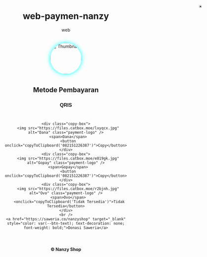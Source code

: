 # web-paymen-nanzy
web
<!DOCTYPE html>
<html lang="id">
<head>
  <meta charset="UTF-8" />
  <meta name="viewport" content="width=device-width, initial-scale=1.0" />
  <title>Payment</title>
  <style>
    @import url('https://fonts.googleapis.com/css2?family=Orbitron:wght@400;700&display=swap');

    /* Variabel Tema */
    :root {
      --bg-color: #000;
      --text-color: #fff;
      --box-bg: rgba(0, 0, 0, 0.8);
      --box-shadow: 0 0 20px cyan;
      --btn-bg: black;
      --btn-text: cyan;
      --btn-border: cyan;
      --copy-bg: rgba(0, 255, 255, 0.1);
      --copy-border: cyan;
      --popup-bg: rgba(0, 255, 255, 0.2);
    }
    /* Tema Light Mode */
    body.light-mode {
      --bg-color: #fff;
      --text-color: #000;
      --box-bg: rgba(255, 255, 255, 0.8);
      --box-shadow: 0 0 20px blue;
      --btn-bg: white;
      --btn-text: blue;
      --btn-border: blue;
      --copy-bg: rgba(0, 0, 255, 0.1);
      --copy-border: blue;
      --popup-bg: rgba(0, 0, 255, 0.2);
    }

    body {
      font-family: 'Orbitron', sans-serif;
      text-align: center;
      padding: 20px;
      background-color: var(--bg-color);
      color: var(--text-color);
      transition: background-color 0.3s, color 0.3s;
    }
    .payment-box {
      background: var(--box-bg);
      padding: 20px;
      border-radius: 10px;
      box-shadow: var(--box-shadow);
      max-width: 400px;
      margin: auto;
      transition: background 0.3s, box-shadow 0.3s;
    }
    .thumbnail {
      width: 100px;
      height: 100px;
      object-fit: cover;
      border-radius: 50%;
      margin-bottom: 10px;
      box-shadow: 0 0 15px cyan;
    }
    .neon-btn {
      background: var(--btn-bg);
      color: var(--btn-text);
      border: 2px solid var(--btn-border);
      padding: 10px 15px;
      font-size: 16px;
      font-weight: bold;
      border-radius: 5px;
      cursor: pointer;
      box-shadow: 0 0 10px var(--btn-border);
      transition: 0.3s;
      margin-bottom: 20px;
    }
    .neon-btn:hover {
      background: var(--btn-text);
      color: var(--btn-bg);
      box-shadow: 0 0 20px var(--btn-border);
    }
    .neon-btn:active {
      transform: scale(0.9);
    }
    .copy-box {
      display: flex;
      align-items: center;
      justify-content: space-between;
      padding: 10px;
      border: 1px solid var(--copy-border);
      border-radius: 5px;
      background: var(--copy-bg);
      color: var(--btn-text);
      margin-bottom: 15px;
      width: 90%;
      margin-left: auto;
      margin-right: auto;
    }
    /* Style untuk membuat logo pembayaran bulat */
    .payment-logo {
      width: 50px;
      height: 50px;
      object-fit: cover;
      border-radius: 50%;
      margin-right: 10px;
      box-shadow: 0 0 10px var(--btn-border);
    }
    .copy-box span {
      flex-grow: 1;
      text-align: left;
    }
    .copy-box button {
      background: var(--btn-text);
      border: none;
      padding: 5px 10px;
      border-radius: 5px;
      cursor: pointer;
      font-weight: bold;
      color: var(--btn-bg);
      transition: 0.2s;
      margin-left: 10px;
    }
    .copy-box button:active {
      transform: scale(0.9);
    }
    .popup {
      display: none;
      position: fixed;
      top: 0;
      left: 0;
      width: 100%;
      height: 100%;
      background: rgba(0, 0, 0, 0.7);
      align-items: center;
      justify-content: center;
    }
    .popup-content {
      background: var(--btn-text);
      padding: 20px;
      border-radius: 10px;
      box-shadow: 0 0 10px var(--btn-border);
      text-align: center;
    }
    .qr-image {
      max-width: 75%;
      height: auto;
      display: block;
      margin: auto;
    }
    .footer {
      margin-top: 20px;
      font-size: 14px;
      color: var(--btn-text);
    }
    /* Popup Copy Berhasil dengan Tema Neon */
    #copyPopup {
      display: none;
      position: fixed;
      bottom: 20px;
      left: 50%;
      transform: translateX(-50%);
      background: var(--popup-bg);
      padding: 10px 20px;
      border-radius: 5px;
      font-size: 16px;
      font-weight: bold;
      color: var(--btn-text);
      text-align: center;
      box-shadow: 0 0 15px var(--btn-border);
      animation: fadeInOut 1.5s ease-in-out;
    }
    @keyframes fadeInOut {
      0% { opacity: 0; transform: translateX(-50%) translateY(10px); }
      20% { opacity: 1; transform: translateX(-50%) translateY(0); }
      80% { opacity: 1; transform: translateX(-50%) translateY(0); }
      100% { opacity: 0; transform: translateX(-50%) translateY(-10px); }
    }
    /* Tombol mode toggle (bulat dan di pojok kanan atas) */
    #modeToggle {
      position: fixed;
      top: 20px;
      right: 20px;
      width: 50px;
      height: 50px;
      border-radius: 50%;
      border: none;
      background-color: var(--btn-text);
      color: var(--btn-bg);
      cursor: pointer;
      box-shadow: 0 0 10px var(--btn-border);
      transition: background-color 0.3s, color 0.3s;
    }
    #modeToggle:hover {
      opacity: 0.8;
    }
  </style>
</head>
<body>
  <!-- Tombol Mode Toggle -->
  <button id="modeToggle" onclick="toggleMode()">☀︎</button>

  <div class="payment-box">
    <img src="https://files.catbox.moe/7r6r9t.jpg" alt="Thumbnail" class="thumbnail" />
    <h2>Metode Pembayaran</h2>
    <button class="neon-btn" onclick="showQR()">QRIS</button>

    <div class="copy-box">
      <img src="https://files.catbox.moe/lxyqcx.jpg" alt="Dana" class="payment-logo" />
      <span>Dana</span>
      <button onclick="copyToClipboard('082151226387')">Copy</button>
    </div>
    <div class="copy-box">
      <img src="https://files.catbox.moe/e019gk.jpg" alt="Gopay" class="payment-logo" />
      <span>Gopay</span>
      <button onclick="copyToClipboard('082151226387')">Copy</button>
    </div>
    <div class="copy-box">
      <img src="https://files.catbox.moe/r2bjnh.jpg" alt="Ovo" class="payment-logo" />
      <span>Ovo</span>
       <onclick="copyToClipboard('Tidak Tersedia')">Tidak Tersedia</button>
    </div>
    <br />
    <a href="https://saweria.co/nanzyshop" target="_blank" style="color: var(--btn-text); text-decoration: none; font-weight: bold;">Donasi Saweria</a>
  </div>

  <div id="copyPopup">Berhasil di salin!</div>

  <div class="popup" id="qrPopup">
    <div class="popup-content">
      <h3>Scan QRIS</h3>
      <img src="https://files.catbox.moe/orw1nb.jpg" alt="QRIS" class="qr-image" />
    </div>
  </div>

  <div class="footer">
    <a href="https://wa.me/6282151226387" target="_blank" style="color: var(--btn-text); text-decoration: none; font-weight: bold;">
        © Nanzy Shop
    </a>
</div>

  <script>
    function showQR() {
      let qrPopup = document.getElementById("qrPopup");
      qrPopup.style.display = "flex";
    }

    document.getElementById("qrPopup").addEventListener("click", function (event) {
  if (event.target === this || event.target.classList.contains("qr-image")) {
    this.style.display = "none";
  }
});

    function copyToClipboard(text) {
      navigator.clipboard.writeText(text);
      let popup = document.getElementById("copyPopup");
      popup.style.display = "block";
      setTimeout(() => {
        popup.style.display = "none";
      }, 1500);
    }

    function toggleMode() {
      document.body.classList.toggle("light-mode");
      // Ubah ikon tombol mode berdasarkan mode aktif
      const modeToggle = document.getElementById("modeToggle");
      if (document.body.classList.contains("light-mode")) {
        modeToggle.textContent = "☾"; // ikon bulan untuk light mode
      } else {
        modeToggle.textContent = "☀︎"; // ikon matahari untuk dark mode
      }
    }
  </script>
</body>
</html>
